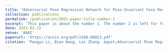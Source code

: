 ```yaml
---
title: "Adversarial Pose Regression Network for Pose-Invariant Face Recognitions"
collection: publications
permalink: /publication/2021-paper-title-number-1
excerpt: 'This paper is about the number 1. The number 2 is left for future work.'
date: 2021-02-22
venue: 'AAAI'
paperurl: 'https://arxiv.org/pdf/2108.08023.pdf'
citation: 'Pengyu Li, Biao Wang, Lei Zhang. &quot;Adversarial Pose Regression Network for Pose-Invariant Face Recognitions. &quot; <i>AAAI</i>. 2021.'
---
```

